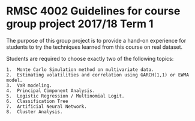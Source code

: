 # RMSC 4002    Guidelines for course group project    2017/18    Term 1 
 
The  purpose  of  this  group  project  is  to  provide  a  hand-on  experience  for  students  to  try  the techniques learned from this course on real dataset. </br>

Students are required to choose exactly two of the following topics:  </br>
 
    1.  Monte Carlo Simulation method on multivariate data. 
    2.  Estimating volatilities and correlation using GARCH(1,1) or EWMA model. 
    3.  VaR modeling. 
    4.  Principal Component Analysis. 
    5.  Logistic Regression / Multinomial Logit. 
    6.  Classification Tree 
    7.  Artificial Neural Network. 
    8.  Cluster Analysis. 
